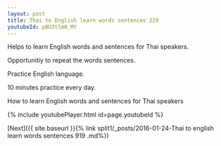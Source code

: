 ```yaml
---
layout: post
title: Thai to English learn words sentences 229 
youtubeId: pBU3tlm0_MY
---
```

 
 
Helps to learn English words and sentences for Thai speakers.

Opportunitiy to repeat the words sentences. 

Practice English language. 
 
10 minutes practice every day. 
 
How to learn English words and sentences for Thai speakers 
 
{% include youtubePlayer.html id=page.youtubeId %}
 
 
[Next]({{ site.baseurl }}{% link  split1/_posts/2016-01-24-Thai to english learn words sentences 919 .md%})
 

